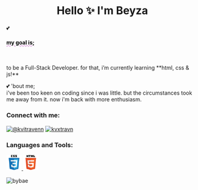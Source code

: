 <h1 align="center">Hello ✨ I'm Beyza</h1>
 

💕<p>
<h4 style="color: black;
    text-decoration: underline wavy plum">my goal is;</h4><br>
</p>
to be a Full-Stack Developer. for that, i’m currently learning **html, css & js!**

💕 'bout me; <br>
i've been too keen on coding since i was little. but the circumstances took me away from it. now i'm back with more enthusiasm. 

<h3 align="left">Connect with me:</h3>
<p align="left">
<a href="https://twitter.com/@kvitravenn" target="blank"><img align="center" src="https://raw.githubusercontent.com/rahuldkjain/github-profile-readme-generator/master/src/images/icons/Social/twitter.svg" alt="@kvitravenn" height="30" width="40"/></a>
<a href="https://instagram.com/kvxtravn" target="blank"><img align="center" src="https://raw.githubusercontent.com/rahuldkjain/github-profile-readme-generator/master/src/images/icons/Social/instagram.svg" alt="kvxtravn" height="30" width="40"/></a>
</p>

<h3 align="left">Languages and Tools:</h3>
<p align="left"> <a href="https://www.w3schools.com/css/" target="_blank" rel="noreferrer"> <img src="https://raw.githubusercontent.com/devicons/devicon/master/icons/css3/css3-original-wordmark.svg" alt="css3" width="40" height="40"/> </a> <a href="https://www.w3.org/html/" target="_blank" rel="noreferrer"> <img src="https://raw.githubusercontent.com/devicons/devicon/master/icons/html5/html5-original-wordmark.svg" alt="html5" width="40" height="40"/> </a> </p>

<p><img align="center" src="https://github-readme-stats.vercel.app/api/top-langs?username=bybae&show_icons=true&locale=en&layout=compact" alt="bybae" /></p>
